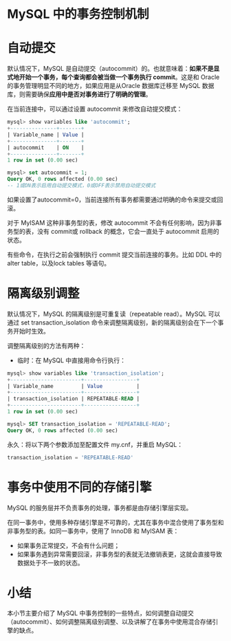 # MySQL 中的事务控制机制

# 自动提交

默认情况下，MySQL 是自动提交（autocommit）的。也就意味着：**如果不是显式地开始一个事务，每个查询都会被当做一个事务执行 commit**。这是和 Oracle 的事务管理明显不同的地方，如果应用是从Oracle 数据库迁移至 MySQL 数据库，则需要确保**应用中是否对事务进行了明确的管理**。

在当前连接中，可以通过设置 autocommit 来修改自动提交模式：

```sql
mysql> show variables like 'autocommit';
+---------------+-------+
| Variable_name | Value |
+---------------+-------+
| autocommit    | ON    |
+---------------+-------+
1 row in set (0.00 sec)

mysql> set autocommit = 1;
Query OK, 0 rows affected (0.00 sec)
-- 1或ON表示启用自动提交模式，0或OFF表示禁用自动提交模式

```

如果设置了autocommit=0，当前连接所有事务都需要通过明确的命令来提交或回滚。

对于 MyISAM 这种非事务型的表，修改 autocommit 不会有任何影响，因为非事务型的表，没有 commit或 rollback 的概念，它会一直处于 autocommit 启用的状态。

有些命令，在执行之前会强制执行 commit 提交当前连接的事务。比如 DDL 中的 alter table，以及lock tables 等语句。

# 隔离级别调整

默认情况下，MySQL 的隔离级别是可重复读（repeatable read）。MySQL 可以通过 set transaction_isolation 命令来调整隔离级别，新的隔离级别会在下一个事务开始时生效。

调整隔离级别的方法有两种：

- 临时：在 MySQL 中直接用命令行执行：

```sql
mysql> show variables like 'transaction_isolation';
+-----------------------+-----------------+
| Variable_name         | Value           |
+-----------------------+-----------------+
| transaction_isolation | REPEATABLE-READ |
+-----------------------+-----------------+
1 row in set (0.00 sec)

mysql> SET transaction_isolation = 'REPEATABLE-READ';
Query OK, 0 rows affected (0.00 sec)
```

永久：将以下两个参数添加至配置文件 my.cnf，并重启 MySQL：

```sql
transaction_isolation = 'REPEATABLE-READ'
```

# 事务中使用不同的存储引擎

MySQL 的服务层并不负责事务的处理，事务都是由存储引擎层实现。

在同一事务中，使用多种存储引擎是不可靠的，尤其在事务中混合使用了事务型和非事务型的表。如同一事务中，使用了 InnoDB 和 MyISAM 表：

- 如果事务正常提交，不会有什么问题；
- 如果事务遇到异常需要回滚，非事务型的表就无法撤销表更，这就会直接导致数据处于不一致的状态。

# 小结

本小节主要介绍了 MySQL 中事务控制的一些特点，如何调整自动提交（autocommit）、如何调整隔离级别调整、以及讲解了在事务中使用混合存储引擎的缺点。


